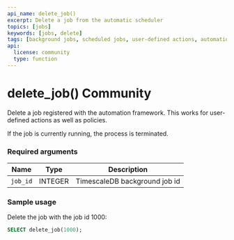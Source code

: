 ```yaml
---
api_name: delete_job()
excerpt: Delete a job from the automatic scheduler
topics: [jobs]
keywords: [jobs, delete]
tags: [background jobs, scheduled jobs, user-defined actions, automation framework]
api:
  license: community
  type: function
---
```


# delete_job() <tag type="community">Community</tag>

Delete a job registered with the automation framework.
This works for user-defined actions as well as policies.

If the job is currently running, the process is terminated.

### Required arguments

|Name|Type|Description|
|---|---|---|
|`job_id`| INTEGER |  TimescaleDB background job id |

### Sample usage

Delete the job with the job id 1000:

```sql
SELECT delete_job(1000);
```
